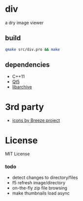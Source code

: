 # div

a dry image viewer

## build
```bash
qmake src/div.pro && make
```
## dependencies
 * C++11
 * [Qt5](http://www.qt.io)
 * [libarchive](http://libarchive.org)

# 3rd party
 * [icons by Breeze project](https://projects.kde.org/projects/kde/workspace/breeze-icons)

# License
MIT License

### todo
 * detect changes to directory/files
 * f5 refresh image/directory
 * on-the-fly zip file browsing
 * make thumbnails load async


